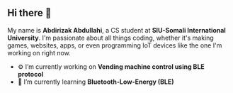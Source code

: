 ## Hi there 👋

My name is **Abdirizak Abdullahi**, a CS student at **SIU-Somali International University**. I'm passionate about all things coding, whether it's making games, websites, apps, or even programming IoT devices like the one I'm working on right now.

- ⚙️ I’m currently working on **Vending machine control using BLE protocol**
- 📘 I’m currently learning **Bluetooth-Low-Energy (BLE)**
